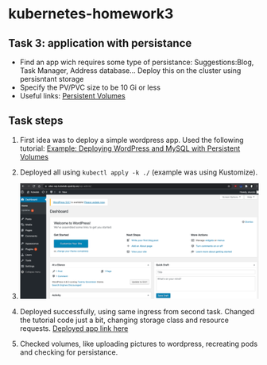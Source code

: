 # kubernetes-homework3

## Task 3: application with persistance

* Find an app wich requires some type of persistance: Suggestions:Blog, Task Manager, Address database... Deploy this on the cluster using persisntant storage
* Specify the PV/PVC size to be 10 Gi or less
* Useful links: [Persistent Volumes](https://kubernetes.io/docs/concepts/storage/persistent-volumes/)

## Task steps

1. First idea was to deploy a simple wordpress app. Used the following tutorial: [Example: Deploying WordPress and MySQL with Persistent Volumes](https://kubernetes.io/docs/tutorials/stateful-application/mysql-wordpress-persistent-volume/)

2. Deployed all using `kubectl apply -k ./` (example was using Kustomize).

3. ![wp](img/CleanShot%202021-10-28%20at%2000.14.56@2x.png)

4. Deployed successfully, using same ingress from second task. Changed the tutorial code just a bit, changing storage class and resource requests. [Deployed app link here](https://alex-wp.kubelab.spainip.es)

5. Checked volumes, like uploading pictures to wordpress, recreating pods and checking for persistance.
